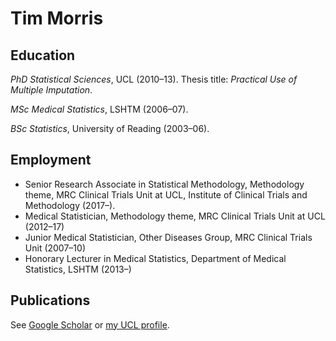# Tim Morris

## Education
*PhD Statistical Sciences*, UCL (2010–13). Thesis title: *Practical Use of Multiple Imputation*.

*MSc Medical Statistics*, LSHTM (2006–07).

*BSc Statistics*, University of Reading (2003–06).

## Employment
* Senior Research Associate in Statistical Methodology, Methodology theme, MRC Clinical Trials Unit at UCL, Institute of Clinical Trials and Methodology (2017–).
* Medical Statistician, Methodology theme, MRC Clinical Trials Unit at UCL (2012–17)
* Junior Medical Statistician, Other Diseases Group, MRC Clinical Trials Unit (2007–10)
* Honorary Lecturer in Medical Statistics, Department of Medical Statistics, LSHTM (2013–)

## Publications
See [Google Scholar](https://scholar.google.com/citations?hl=en&user=l6OPzY0AAAAJ&view_op=list_works&sortby=pubdate) or [my UCL profile](Íiris.ucl.ac.uk/iris/browse/profile?upi=TNMOR17).
